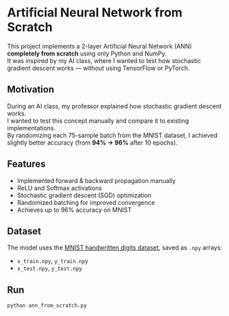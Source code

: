 # Artificial Neural Network from Scratch

This project implements a 2-layer Artificial Neural Network (ANN) **completely from scratch** using only Python and NumPy.  
It was inspired by my AI class, where I wanted to test how stochastic gradient descent works — without using TensorFlow or PyTorch.

## Motivation
During an AI class, my professor explained how stochastic gradient descent works.  
I wanted to test this concept manually and compare it to existing implementations.  
By randomizing each 75-sample batch from the MNIST dataset, I achieved slightly better accuracy (from **94% → 96%** after 10 epochs).

## Features
- Implemented forward & backward propagation manually  
- ReLU and Softmax activations  
- Stochastic gradient descent (SGD) optimization  
- Randomized batching for improved convergence  
- Achieves up to 96% accuracy on MNIST  

## Dataset
The model uses the [MNIST handwritten digits dataset](http://yann.lecun.com/exdb/mnist/), saved as `.npy` arrays:
- `x_train.npy`, `y_train.npy`
- `x_test.npy`, `y_test.npy`

## Run
```bash
python ann_from_scratch.py
